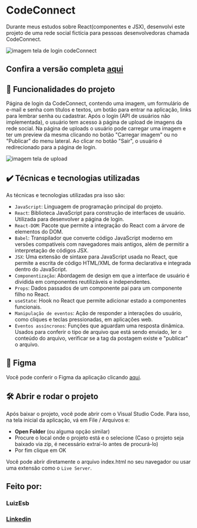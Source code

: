 # CodeConnect

Durante meus estudos sobre React(componentes e JSX), desenvolvi este projeto de uma rede social fictícia para pessoas desenvolvedoras chamada CodeConnect.

![imagem tela de login codeConnect](https://i.imgur.com/9pkuf9E.png)

## Confira a versão completa [aqui](https://code-connect-nine-rose.vercel.app/)

## 🔨 Funcionalidades do projeto

 Página de login da CodeConnect, contendo uma imagem, um formulário de e-mail e senha com títulos e textos, um botão para entrar na aplicação, links para lembrar senha ou cadastrar. 
 Após o login (API de usuários não implementada), o usuário tem acesso à página de upload de imagens da rede social. 
 Na página de uploads o usuário pode carregar uma imagem e ter um preview da mesma clicando no botão "Carregar imagem" ou no "Publicar" do menu lateral.
 Ao clicar no botão "Sair", o usuário é redirecionado para a página de login.

 ![imagem tela de upload](https://i.imgur.com/Gr3OQzz.png)

## ✔️ Técnicas e tecnologias utilizadas

As técnicas e tecnologias utilizadas pra isso são:

- `JavaScript`: Linguagem de programação principal do projeto.
- `React`: Biblioteca JavaScript para construção de interfaces de usuário. Utilizada para desenvolver a página de login.
- `React-DOM`: Pacote que permite a integração do React com a árvore de elementos do DOM.
- `Babel`: Transpilador que converte código JavaScript moderno em versões compatíveis com navegadores mais antigos, além de permitir a interpretação de códigos JSX.
- `JSX`: Uma extensão de sintaxe para JavaScript usada no React, que permite a escrita de código HTML/XML de forma declarativa e integrada dentro do JavaScript.
- `Componentização`: Abordagem de design em que a interface de usuário é dividida em componentes reutilizáveis e independentes.
- `Props`: Dados passados de um componente pai para um componente filho no React.
- `useState`: Hook no React que permite adicionar estado a componentes funcionais.
- `Manipulação de eventos`: Ação de responder a interações do usuário, como cliques e teclas pressionadas, em aplicações web.
- `Eventos assíncronos`: Funções que aguardam uma resposta dinâmica. Usados para conferir o tipo de arquivo que está sendo enviado, ler o conteúdo do arquivo, verificar se a tag da postagem existe e "publicar" o arquivo. 

## 🎨 Figma

Você pode conferir o Figma da aplicação clicando [aqui](https://www.figma.com/file/SASyBm2k3IlqrO8qI1Otg1/CodeConnect-%7C-React%3A-Componentização-e-conceitos-básicos-(JSX)).

## 🛠️ Abrir e rodar o projeto

Após baixar o projeto, você pode abrir com o Visual Studio Code. Para isso, na tela inicial da aplicação, vá em File / Arquivos e:

- **Open Folder** (ou alguma opção similar)
- Procure o local onde o projeto está e o selecione (Caso o projeto seja baixado via zip, é necessário extraí-lo antes de procurá-lo)
- Por fim clique em OK

Você pode abrir diretamente o arquivo index.html no seu navegador ou usar uma extensão como o ``Live Server``.

## Feito por:

### LuizEsb

### [Linkedin](https://www.linkedin.com/in/luiz-felipe-esboldrim-9942a0345/)